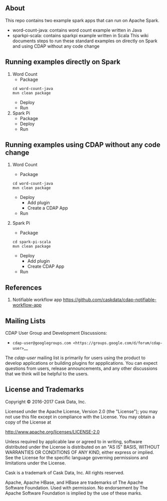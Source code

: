 ## About
This repo contains two example spark apps that can run on Apache Spark. 
  - word-count-java: contains word count example written in Java 
  - sparkpi-scala: contains sparkpi example written in Scala
This wiki documents steps to run these standard examples on directly on Spark and using CDAP without any code change
  
  
## Running examples directly on Spark

1. Word Count
   - Package 
   ```
   cd word-count-java
   mvn clean package
   ``` 
   - Deploy 
   - Run
2. Spark Pi
    - Package 
    - Deploy 
    - Run
 
## Running examples using CDAP without any code change
1. Word Count 
   - Package  
   ```
   cd word-count-java
   mvn clean package
   ``` 
   - Deploy 
      - Add plugin
      - Create a CDAP App 
   - Run 
   
2. Spark Pi 
   - Package 
   ```
   cd spark-pi-scala
   mvn clean package
   ``` 
   - Deploy 
      - Add plugin 
      - Create CDAP App
   - Run  
   
   
## References 
1. Notifiable workflow app https://github.com/caskdata/cdap-notifiable-workflow-app
      
## Mailing Lists

CDAP User Group and Development Discussions:

- `cdap-user@googlegroups.com <https://groups.google.com/d/forum/cdap-user>`__

The *cdap-user* mailing list is primarily for users using the product to develop
applications or building plugins for appplications. You can expect questions from 
users, release announcements, and any other discussions that we think will be helpful 
to the users.

## License and Trademarks

Copyright © 2016-2017 Cask Data, Inc.

Licensed under the Apache License, Version 2.0 (the "License"); you may not use this file except
in compliance with the License. You may obtain a copy of the License at

http://www.apache.org/licenses/LICENSE-2.0

Unless required by applicable law or agreed to in writing, software distributed under the 
License is distributed on an "AS IS" BASIS, WITHOUT WARRANTIES OR CONDITIONS OF ANY KIND, 
either express or implied. See the License for the specific language governing permissions 
and limitations under the License.

Cask is a trademark of Cask Data, Inc. All rights reserved.

Apache, Apache HBase, and HBase are trademarks of The Apache Software Foundation. Used with
permission. No endorsement by The Apache Software Foundation is implied by the use of these marks.

